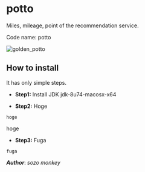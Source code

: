 potto
====================================
Miles, mileage, point of the recommendation service.

Code name: potto

![golden_potto](https://cloud.githubusercontent.com/assets/2557813/13902225/d2ebfd58-ee83-11e5-8cc4-07b27b6576d1.jpg)


How to install
----------------
It has only simple steps.

- **Step1:** Install JDK
jdk-8u74-macosx-x64

- **Step2:** Hoge

```shell
hoge
```
hoge

- **Step3:** Fuga

```shell
fuga
```

***Author***: *sozo monkey*
